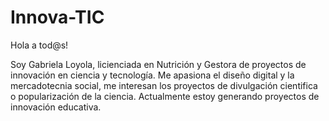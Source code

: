 # Innova-TIC

Hola a tod@s!

Soy Gabriela Loyola, licienciada en Nutrición y Gestora de proyectos de innovación en ciencia y tecnología. Me apasiona el diseño digital y la mercadotecnia social, me interesan los proyectos de divulgación cientifica o popularización de la ciencia. Actualmente estoy generando proyectos de innovación educativa. 
